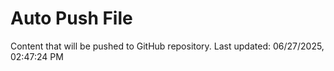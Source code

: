 # Auto Push File

Content that will be pushed to GitHub repository.
Last updated: 06/27/2025, 02:47:24 PM